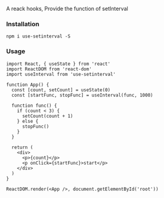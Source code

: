 A reack hooks, Provide the function of setInterval

### Installation
```
npm i use-setinterval -S
```

### Usage
```
import React, { useState } from 'react'
import ReactDOM from 'react-dom'
import useInterval from 'use-setinterval'

function App() {
  const [count, setCount] = useState(0)
  const [startFunc, stopFunc] = useInterval(func, 1000)

  function func() {
    if (count < 3) {
      setCount(count + 1)
    } else {
      stopFunc()
    }
  }

  return (
    <div>
      <p>{count}</p>
      <p onClick={startFunc}>start</p>
    </div>
  )
}

ReactDOM.render(<App />, document.getElementById('root'))
```
